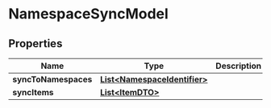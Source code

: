 

# NamespaceSyncModel


## Properties

| Name | Type | Description | Notes |
|------------ | ------------- | ------------- | -------------|
|**syncToNamespaces** | [**List&lt;NamespaceIdentifier&gt;**](NamespaceIdentifier.md) |  |  [optional] |
|**syncItems** | [**List&lt;ItemDTO&gt;**](ItemDTO.md) |  |  [optional] |




